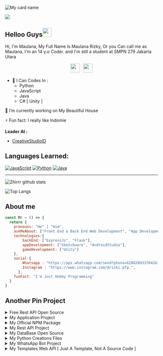 
![My card name](https://cardivo.vercel.app/api?name=Maul&description=Hi,%20i%27m%20a%20back%20end%20web%20developer%20and%20i%27m%2013%20y.o.%20Nice%20to%20meet%20you%20%F0%9F%91%8B&image=https://avatars.githubusercontent.com/u/75620279?v=4&backgroundColor=%23ecf0f1&instagram=riski.pfp&MrBot=Maul-Ana&github=MR-BOT23+Maul&twitter=Maul&pattern=leaf&colorPattern=%23eaeaea)

![](https://visitor-badge.glitch.me/badge?page_id=Zhirrr)

## Helloo Guys<img src="https://github.com/TheDudeThatCode/TheDudeThatCode/blob/master/Assets/Hi.gif" width="29px">
Hi, I'm Maulana, My Full Name Is Maulana Rizky, Or you Can call me as Maulana, I'm an 14 y.o Coder. and I'm still a student at SMPN 279 Jakarta Utara
<br>
<p align='center'>
   <a href="https://wa.me/6288289337042"><img height="30" src="https://c.top4top.io/p_1837yybbf0.jpeg"></a>&nbsp;&nbsp;
   <a href="https://instagram.com/riski.pfp."><img height="30" src="https://raw.githubusercontent.com/TobyG74/TobyG74/main/instagram.jpg"></a>
</P>

- 🌱 I Can Codes In :
  - Python
  - JavaScript
  - Java
  - C# [ Unity ]
 
 🔭 I’m currently working on My Beautiful House
 
 ⚡ Fun fact: I really like Indomie

**Leader At :**
- [CreativeStudioID](https://github.com/CreativeStudioID)

## Languages Learned:
[![JavaScript](https://img.shields.io/badge/JavaScript-yellow?style=for-the-badge&logo=javascript&logoColor=white&labelColor=101010)]()
[![Python](https://img.shields.io/badge/Python-00BCD4?style=for-the-badge&logo=python&logoColor=white&labelColor=101010)]()
[![Java](https://img.shields.io/badge/Java-red?style=for-the-badge&logo=java&logoColor=white&labelColor=101010)]()


___

![Zhirrr github stats](https://github-readme-stats.vercel.app/api?username=MR-BOT23&show_icons=true&theme=tokyonight)

![Top Langs](https://github-readme-stats.vercel.app/api/top-langs/?username=MR-BOT23&hide=css,html&theme=tokyonight)

## About me
```js
const Mr = () => {
  return {
    pronouns: "He" | "Him",
    askMeAbout: ["Front End & Back End Web Development", "App Development"],
    technologies:{
        backEnd: ["ExpressJs", "Flask"],
        appDevelopment: ["Sketchware", "AndroidStudio"],
        gameDevelopment: ["Unity"]
    },
    social:{
        Whatsapp : "https://api.whatsapp.com/send?phone=6288289337042&text=Halo+MR-Bot23",
        Instagram : "https://www.instagram.com/@riski.pfp.",
      },
    funFact: "I'm Just Hobby Programming"
  }
}
```

## Another Pin Project
<details>
  <summary>Free Rest API Open Source</summary>
<a href="https://github.com/Zhirrr/Zhirrr-Api">
    <img src="https://github-readme-stats.vercel.app/api/pin/?username=Zhirrr&repo=Zhirrr-Api">
  </a>
   <a href="https://github.com/Zhirrr/Textmaker-Api">
    <img src="https://github-readme-stats.vercel.app/api/pin/?username=Zhirrr&repo=Textmaker-Api">
  </a>
   <a href="https://github.com/Zhirrr/Python-Flask-Api">
    <img src="https://github-readme-stats.vercel.app/api/pin/?username=Zhirrr&repo=Python-Flask-API">
  </a>
</details>
<details>
<summary>My Application Project</summary>
<a href="https://github.com/Zhirrr/PyCodes-App">
    <img src="https://github-readme-stats.vercel.app/api/pin/?username=Zhirrr&repo=PyCodes-App">
  </a>
</details>
<details>
  <summary>My Official NPM Package</summary>
   <a href="https://github.com/Zhirrr/Zhirrr-Api-Package">
    <img src="https://github-readme-stats.vercel.app/api/pin/?username=Zhirrr&repo=Zhirrr-Api-Package">
  </a>
</details>
<details>
  <summary>My Rest API Project</summary>
  <a href="https://github.com/zhirrr/islamic-rest-api-indonesian">
    <img src="https://github-readme-stats.vercel.app/api/pin/?username=Zhirrr&repo=islamic-rest-api-indonesian">
  </a>
  <a href="https://github.com/zhirrr/wallpaper-rest-api-indonesia">
    <img src="https://github-readme-stats.vercel.app/api/pin/?username=zhirrr&repo=wallpaper-rest-api-indonesia">
  </a>
  <a href="https://github.com/zhirrr/kisahnabi-rest-api-indonesia">
    <img src="https://github-readme-stats.vercel.app/api/pin/?username=Zhirrr&repo=kisahnabi-rest-api-indonesia">
  </a>
 <a href="https://github.com/zhirrr/ceramah-rest-api-indonesia">
    <img src="https://github-readme-stats.vercel.app/api/pin/?username=Zhirrr&repo=ceramah-rest-api-indonesia">
  </a>
   <a href="https://github.com/zhirrr/KBBI-api">
    <img src="https://github-readme-stats.vercel.app/api/pin/?username=Zhirrr&repo=KBBI-api">
  </a>
    <a href="https://github.com/zhirrr/Sosmed-Api">
    <img src="https://github-readme-stats.vercel.app/api/pin/?username=Zhirrr&repo=Sosmed-Api">
  </a>
   <a href="https://github.com/zhirrr/gempa-rest-api">
    <img src="https://github-readme-stats.vercel.app/api/pin/?username=Zhirrr&repo=gempa-rest-api">
  </a>
  <a href="https://github.com/zhirrr/Bioskop-Api">
    <img src="https://github-readme-stats.vercel.app/api/pin/?username=Zhirrr&repo=Bioskop-Api">
  </a>
   <a href="https://github.com/zhirrr/Kartun-Api">
    <img src="https://github-readme-stats.vercel.app/api/pin/?username=Zhirrr&repo=Kartun-Api">
  </a>
</details>
<details>
 <summary>My DataBase Open Source</summary>
  <a href="https://github.com/zhirrr/My-SQL-Results">
    <img src="https://github-readme-stats.vercel.app/api/pin/?username=Zhirrr&repo=My-SQL-Results">
  </a>
   <a href="https://github.com/zhirrr/Zhirrr-Database">
    <img src="https://github-readme-stats.vercel.app/api/pin/?username=Zhirrr&repo=Zhirrr-Database">
  </a>
</details>
<details>
 <summary>My Python Creations Files</summary>
  <a href="https://github.com/zhirrr/My-Python-Creations">
    <img src="https://github-readme-stats.vercel.app/api/pin/?username=Zhirrr&repo=My-Python-Creations">
  </a>
</details>
<details>
  <summary>My WhatsApp Bot Project</summary>
  <a href="https://github.com/zhirrr/botwa">
    <img src="https://github-readme-stats.vercel.app/api/pin/?username=Zhirrr&repo=botwa">
  </a>
</details>
<details>
  <summary>My Templates Web API [ Just A Template, Not A Source Code ]</summary>
  <a href="https://github.com/MR-BOT23/My-Rest-Api">
    <img src="https://github-readme-stats.vercel.app/api/pin/?username=liscoyders-api&repo=My-Rest-Api">
  </a>
</details>
<!--

**MR23/MR23** is a ✨ _special_ ✨ repository because its `README.md` (this file) appears on your GitHub profile.














